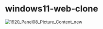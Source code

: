 # windows11-web-clone
![1920_Panel08_Picture_Content_new](https://user-images.githubusercontent.com/40804626/123779105-706e6b00-d8ef-11eb-8e8a-cde845c832db.jpg)
